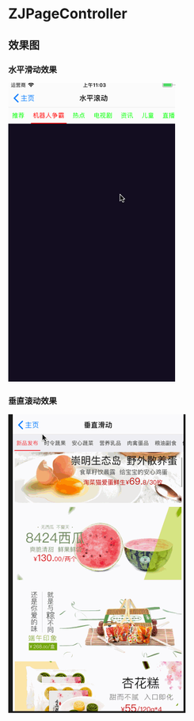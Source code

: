 # ZJPageController

## 效果图
### 水平滑动效果
![img](https://github.com/zhuzhuxingtianxia/ZJPageController/blob/master/20180517.gif)

### 垂直滚动效果
![img](https://github.com/zhuzhuxingtianxia/ZJPageController/blob/master/20180608.gif)
